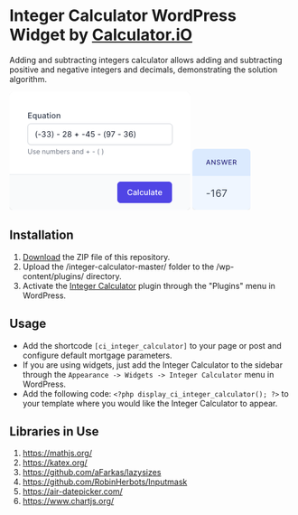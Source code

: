 # Integer Calculator WordPress Widget by [Calculator.iO](https://www.calculator.io/ "Calculator.iO Homepage")

Adding and subtracting integers calculator allows adding and subtracting positive and negative integers and decimals, demonstrating the solution algorithm.

![Integer Calculator Input Form](/assets/images/screenshot-1.png "Integer Calculator Input Form")
![Integer Calculator Calculation Results](/assets/images/screenshot-2.png "Integer Calculator Calculation Results")

## Installation

1. [Download](https://github.com/pub-calculator-io/age-calculator/archive/refs/heads/master.zip) the ZIP file of this repository.
2. Upload the /integer-calculator-master/ folder to the /wp-content/plugins/ directory.
3. Activate the [Integer Calculator](https://www.calculator.io/integer-calculator/ "Integer Calculator Homepage") plugin through the "Plugins" menu in WordPress.

## Usage
* Add the shortcode `[ci_integer_calculator]` to your page or post and configure default mortgage parameters.
* If you are using widgets, just add the Integer Calculator to the sidebar through the `Appearance -> Widgets -> Integer Calculator` menu in WordPress.
* Add the following code: `<?php display_ci_integer_calculator(); ?>` to your template where you would like the Integer Calculator to appear.

## Libraries in Use
1. https://mathjs.org/
2. https://katex.org/
3. https://github.com/aFarkas/lazysizes
4. https://github.com/RobinHerbots/Inputmask
5. https://air-datepicker.com/
6. https://www.chartjs.org/
